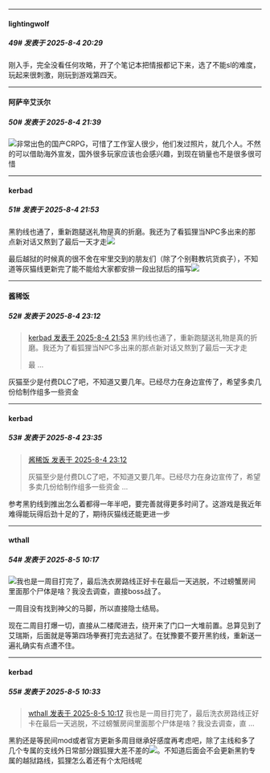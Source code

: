 ﻿
*****

####  lightingwolf  
##### 49#       发表于 2025-8-4 20:29

刚入手，完全没看任何攻略，开了个笔记本把情报都记下来，选了不能sl的难度，玩起来很刺激，刚玩到游戏第四天。


*****

####  阿萨辛艾沃尔  
##### 50#       发表于 2025-8-4 21:39

<img src="https://static.stage1st.com/image/smiley/face2017/037.png" referrerpolicy="no-referrer">非常出色的国产CRPG，可惜了工作室人很少，他们发过照片，就几个人。不然的可以借助海外宣发，国外很多玩家应该也会感兴趣，到现在销量也不是很多很可惜


*****

####  kerbad  
##### 51#       发表于 2025-8-4 21:53

黑豹线也通了，重新跑腿送礼物是真的折磨。我还为了看狐狸当NPC多出来的那点新对话又熬到了最后一天才走<img src="https://static.stage1st.com/image/smiley/face2017/068.png" referrerpolicy="no-referrer">

最后越狱的时候真的很不舍在牢里交到的朋友们（除了个别鞋教坑货疯子），不知道等灰猫线更新完了能不能给大家都安排一段出狱后的描写<img src="https://static.stage1st.com/image/smiley/face2017/138.png" referrerpolicy="no-referrer">


*****

####  酱稀饭  
##### 52#       发表于 2025-8-4 23:12

<blockquote><a href="httphttps://stage1st.com/2b/forum.php?mod=redirect&amp;goto=findpost&amp;pid=68215826&amp;ptid=2159636" target="_blank">kerbad 发表于 2025-8-4 21:53</a>
黑豹线也通了，重新跑腿送礼物是真的折磨。我还为了看狐狸当NPC多出来的那点新对话又熬到了最后一天才走

最 ...</blockquote>
灰猫至少是付费DLC了吧，不知道又要几年。已经尽力在身边宣传了，希望多卖几份给制作组多一些资金


*****

####  kerbad  
##### 53#       发表于 2025-8-4 23:35

<blockquote><a href="httphttps://stage1st.com/2b/forum.php?mod=redirect&amp;goto=findpost&amp;pid=68216177&amp;ptid=2159636" target="_blank">酱稀饭 发表于 2025-8-4 23:12</a>

灰猫至少是付费DLC了吧，不知道又要几年。已经尽力在身边宣传了，希望多卖几份给制作组多一些资金 ...</blockquote>
参考黑豹线到推出怎么着都得一年半吧，要完善就得更多时间了。这游戏是我近年难得能玩得后劲十足的了，期待灰猫线还能更进一步


*****

####  wthall  
##### 54#       发表于 2025-8-5 10:17

<img src="https://static.stage1st.com/image/smiley/face2017/056.gif" referrerpolicy="no-referrer">我也是一周目打完了，最后洗衣房路线正好卡在最后一天逃脱，不过螃蟹房间里面那个尸体是啥？我没去调查，直接boss战了。

一周目没有找到神父的马脚，所以直接隐士结局。

现在二周目打爆一切，直接从二楼爬进去，绕开来了门口一大堆前置。总算见到了艾瑞斯，后面就是等第四场拳赛打完去逃狱了。在犹豫要不要开黑豹线，重新送一遍礼确实有点遭不住。


*****

####  kerbad  
##### 55#       发表于 2025-8-5 10:33

<blockquote><a href="httphttps://stage1st.com/2b/forum.php?mod=redirect&amp;goto=findpost&amp;pid=68217458&amp;ptid=2159636" target="_blank">wthall 发表于 2025-8-5 10:17</a>
我也是一周目打完了，最后洗衣房路线正好卡在最后一天逃脱，不过螃蟹房间里面那个尸体是啥？我没去调查，直 ...</blockquote>
黑豹还是等民间mod或者官方更新多周目继承好感度再考虑吧，除了主线和多了几个专属的支线外日常部分跟狐狸大差不差的<img src="https://static.stage1st.com/image/smiley/face2017/118.png" referrerpolicy="no-referrer">。不知道后面会不会更新黑豹专属的越狱路线，狐狸怎么着还有个太阳线呢

